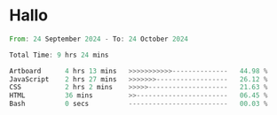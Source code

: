# Hallo
<!--START_SECTION:waka-->

```rust
From: 24 September 2024 - To: 24 October 2024

Total Time: 9 hrs 24 mins

Artboard      4 hrs 13 mins   >>>>>>>>>>>--------------   44.98 %
JavaScript    2 hrs 27 mins   >>>>>>>------------------   26.12 %
CSS           2 hrs 2 mins    >>>>>--------------------   21.63 %
HTML          36 mins         >>-----------------------   06.45 %
Bash          0 secs          -------------------------   00.03 %
```

<!--END_SECTION:waka-->
